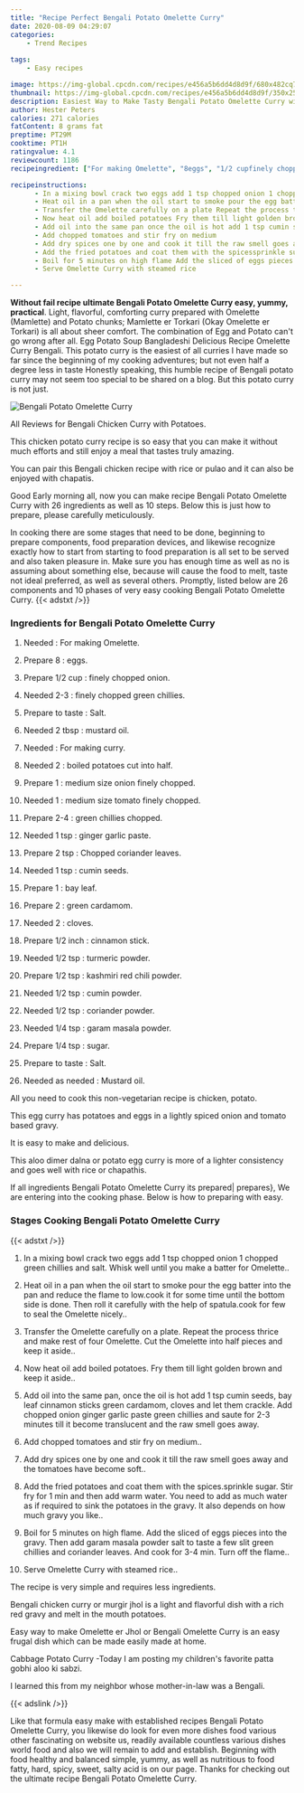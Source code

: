 ```yaml
---
title: "Recipe Perfect Bengali Potato Omelette Curry"
date: 2020-08-09 04:29:07
categories:
    - Trend Recipes
    
tags:
    - Easy recipes

image: https://img-global.cpcdn.com/recipes/e456a5b6dd4d8d9f/680x482cq70/bengali-potato-omelette-curry-recipe-main-photo.jpg
thumbnail: https://img-global.cpcdn.com/recipes/e456a5b6dd4d8d9f/350x250cq70/bengali-potato-omelette-curry-recipe-main-photo.jpg
description: Easiest Way to Make Tasty Bengali Potato Omelette Curry with 26 ingredients and 10 stages of easy cooking.
author: Hester Peters
calories: 271 calories
fatContent: 8 grams fat
preptime: PT29M
cooktime: PT1H
ratingvalue: 4.1
reviewcount: 1186
recipeingredient: ["For making Omelette", "8eggs", "1/2 cupfinely chopped onion", "2-3finely chopped green chillies", "to tasteSalt", "2 tbspmustard oil", "For making curry", "2boiled potatoes cut into half", "1medium size onion finely chopped", "1medium size tomato finely chopped", "2-4green chillies chopped", "1 tspginger garlic paste", "2 tspChopped coriander leaves", "1 tspcumin seeds", "1bay leaf", "2green cardamom", "2cloves", "1/2 inchcinnamon stick", "1/2 tspturmeric powder", "1/2 tspkashmiri red chili powder", "1/2 tspcumin powder", "1/2 tspcoriander powder", "1/4 tspgaram masala powder", "1/4 tspsugar", "to tasteSalt", "as neededMustard oil"]

recipeinstructions: 
      - In a mixing bowl crack two eggs add 1 tsp chopped onion 1 chopped green chillies and salt Whisk well until you make a batter for Omelette 
      - Heat oil in a pan when the oil start to smoke pour the egg batter into the pan and reduce the flame to lowcook it for some time until the bottom side is done Then roll it carefully with the help of spatulacook for few to seal the Omelette nicely 
      - Transfer the Omelette carefully on a plate Repeat the process thrice and make rest of four Omelette Cut the Omelette into half pieces and keep it aside 
      - Now heat oil add boiled potatoes Fry them till light golden brown and keep it aside 
      - Add oil into the same pan once the oil is hot add 1 tsp cumin seeds bay leaf cinnamon sticks green cardamom cloves and let them crackle Add chopped onion ginger garlic paste green chillies and saute for 23 minutes till it become translucent and the raw smell goes away 
      - Add chopped tomatoes and stir fry on medium 
      - Add dry spices one by one and cook it till the raw smell goes away and the tomatoes have become soft 
      - Add the fried potatoes and coat them with the spicessprinkle sugar Stir fry for 1 min and then add warm water You need to add as much water as if required to sink the potatoes in the gravy It also depends on how much gravy you like 
      - Boil for 5 minutes on high flame Add the sliced of eggs pieces into the gravy Then add garam masala powder salt to taste a few slit green chillies and coriander leaves And cook for 34 min Turn off the flame 
      - Serve Omelette Curry with steamed rice

---
```




**Without fail recipe ultimate Bengali Potato Omelette Curry easy, yummy, practical**. Light, flavorful, comforting curry prepared with Omelette (Mamlette) and Potato chunks; Mamlette er Torkari (Okay Omelette er Torkari) is all about sheer comfort. The combination of Egg and Potato can&#39;t go wrong after all. Egg Potato Soup Bangladeshi Delicious Recipe Omelette Curry Bengali. This potato curry is the easiest of all curries I have made so far since the beginning of my cooking adventures; but not even half a degree less in taste Honestly speaking, this humble recipe of Bengali potato curry may not seem too special to be shared on a blog. But this potato curry is not just.


![Bengali Potato Omelette Curry](https://img-global.cpcdn.com/recipes/e456a5b6dd4d8d9f/680x482cq70/bengali-potato-omelette-curry-recipe-main-photo.jpg "Bengali Potato Omelette Curry")



All Reviews for Bengali Chicken Curry with Potatoes.

This chicken potato curry recipe is so easy that you can make it without much efforts and still enjoy a meal that tastes truly amazing.

You can pair this Bengali chicken recipe with rice or pulao and it can also be enjoyed with chapatis.


Good Early morning all, now you can make recipe Bengali Potato Omelette Curry with 26 ingredients as well as 10 steps. Below this is just how to prepare, please carefully meticulously.

In cooking there are some stages that need to be done, beginning to prepare components, food preparation devices, and likewise recognize exactly how to start from starting to food preparation is all set to be served and also taken pleasure in. Make sure you has enough time as well as no is assuming about something else, because will cause the food to melt, taste not ideal preferred, as well as several others. Promptly, listed below are 26 components and 10 phases of very easy cooking Bengali Potato Omelette Curry.
{{< adstxt />}}

### Ingredients for Bengali Potato Omelette Curry


1. Needed  : For making Omelette.

1. Prepare 8 : eggs.

1. Prepare 1/2 cup : finely chopped onion.

1. Needed 2-3 : finely chopped green chillies.

1. Prepare to taste : Salt.

1. Needed 2 tbsp : mustard oil.

1. Needed  : For making curry.

1. Needed 2 : boiled potatoes cut into half.

1. Prepare 1 : medium size onion finely chopped.

1. Needed 1 : medium size tomato finely chopped.

1. Prepare 2-4 : green chillies chopped.

1. Needed 1 tsp : ginger garlic paste.

1. Prepare 2 tsp : Chopped coriander leaves.

1. Needed 1 tsp : cumin seeds.

1. Prepare 1 : bay leaf.

1. Prepare 2 : green cardamom.

1. Needed 2 : cloves.

1. Prepare 1/2 inch : cinnamon stick.

1. Needed 1/2 tsp : turmeric powder.

1. Prepare 1/2 tsp : kashmiri red chili powder.

1. Needed 1/2 tsp : cumin powder.

1. Needed 1/2 tsp : coriander powder.

1. Needed 1/4 tsp : garam masala powder.

1. Prepare 1/4 tsp : sugar.

1. Prepare to taste : Salt.

1. Needed as needed : Mustard oil.


All you need to cook this non-vegetarian recipe is chicken, potato.

This egg curry has potatoes and eggs in a lightly spiced onion and tomato based gravy.

It is easy to make and delicious.

This aloo dimer dalna or potato egg curry is more of a lighter consistency and goes well with rice or chapathis.


If all ingredients Bengali Potato Omelette Curry its prepared| prepares}, We are entering into the cooking phase. Below is how to preparing with easy.

### Stages Cooking Bengali Potato Omelette Curry

{{< adstxt />}}


1. In a mixing bowl crack two eggs add 1 tsp chopped onion 1 chopped green chillies and salt. Whisk well until you make a batter for Omelette..



1. Heat oil in a pan when the oil start to smoke pour the egg batter into the pan and reduce the flame to low.cook it for some time until the bottom side is done. Then roll it carefully with the help of spatula.cook for few to seal the Omelette nicely..



1. Transfer the Omelette carefully on a plate. Repeat the process thrice and make rest of four Omelette. Cut the Omelette into half pieces and keep it aside..



1. Now heat oil add boiled potatoes. Fry them till light golden brown and keep it aside..



1. Add oil into the same pan, once the oil is hot add 1 tsp cumin seeds, bay leaf cinnamon sticks green cardamom, cloves and let them crackle. Add chopped onion ginger garlic paste green chillies and saute for 2-3 minutes till it become translucent and the raw smell goes away.



1. Add chopped tomatoes and stir fry on medium..



1. Add dry spices one by one and cook it till the raw smell goes away and the tomatoes have become soft..



1. Add the fried potatoes and coat them with the spices.sprinkle sugar. Stir fry for 1 min and then add warm water. You need to add as much water as if required to sink the potatoes in the gravy. It also depends on how much gravy you like..



1. Boil for 5 minutes on high flame. Add the sliced of eggs pieces into the gravy. Then add garam masala powder salt to taste a few slit green chillies and coriander leaves. And cook for 3-4 min. Turn off the flame..



1. Serve Omelette Curry with steamed rice..




The recipe is very simple and requires less ingredients.

Bengali chicken curry or murgir jhol is a light and flavorful dish with a rich red gravy and melt in the mouth potatoes.

Easy way to make Omelette er Jhol or Bengali Omelette Curry is an easy frugal dish which can be made easily made at home.

Cabbage Potato Curry -Today I am posting my children&#39;s favorite patta gobhi aloo ki sabzi.

I learned this from my neighbor whose mother-in-law was a Bengali.


{{< adslink />}}

Like that formula easy make with established recipes Bengali Potato Omelette Curry, you likewise do look for even more dishes food various other fascinating on website us, readily available countless various dishes world food and also we will remain to add and establish. Beginning with food healthy and balanced simple, yummy, as well as nutritious to food fatty, hard, spicy, sweet, salty acid is on our page. Thanks for checking out the ultimate recipe Bengali Potato Omelette Curry.
